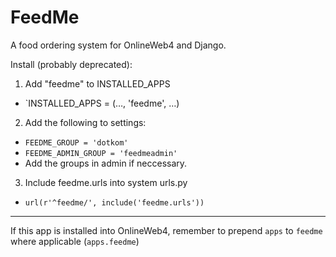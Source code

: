 FeedMe
===========  

A food ordering system for OnlineWeb4 and Django. 

Install (probably deprecated): 

1. Add "feedme" to INSTALLED_APPS  
 - `INSTALLED_APPS = (…, 'feedme', …)  
2. Add the following to settings:  
 - `FEEDME_GROUP = 'dotkom'`  
 - `FEEDME_ADMIN_GROUP = 'feedmeadmin'`  
 - Add the groups in admin if neccessary.  
3. Include feedme.urls into system urls.py     
 - `url(r'^feedme/', include('feedme.urls'))`  

---

If this app is installed into OnlineWeb4, remember to prepend `apps` to `feedme` where applicable (`apps.feedme`) 
